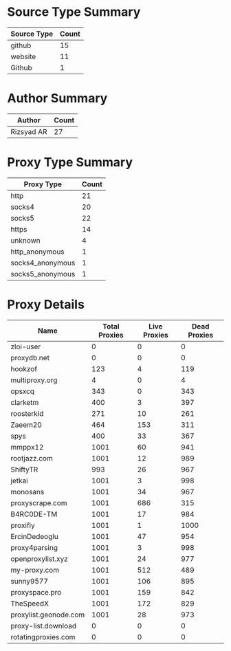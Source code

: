 # Source Type Summary

| Source Type | Count |
|-------------|-------|
| github | 15 |
| website | 11 |
| Github | 1 |


# Author Summary

| Author | Count |
|--------|-------|
| Rizsyad AR | 27 |


# Proxy Type Summary

| Proxy Type | Count |
|------------|-------|
| http | 21 |
| socks4 | 20 |
| socks5 | 22 |
| https | 14 |
| unknown | 4 |
| http_anonymous | 1 |
| socks4_anonymous | 1 |
| socks5_anonymous | 1 |


# Proxy Details

| Name | Total Proxies | Live Proxies | Dead Proxies |
|------|---------------|--------------|---------------|
| zloi-user | 0 | 0 | 0 |
| proxydb.net | 0 | 0 | 0 |
| hookzof | 123 | 4 | 119 |
| multiproxy.org | 4 | 0 | 4 |
| opsxcq | 343 | 0 | 343 |
| clarketm | 400 | 3 | 397 |
| roosterkid | 271 | 10 | 261 |
| Zaeem20 | 464 | 153 | 311 |
| spys | 400 | 33 | 367 |
| mmppx12 | 1001 | 60 | 941 |
| rootjazz.com | 1001 | 12 | 989 |
| ShiftyTR | 993 | 26 | 967 |
| jetkai | 1001 | 3 | 998 |
| monosans | 1001 | 34 | 967 |
| proxyscrape.com | 1001 | 686 | 315 |
| B4RC0DE-TM | 1001 | 17 | 984 |
| proxifly | 1001 | 1 | 1000 |
| ErcinDedeoglu | 1001 | 47 | 954 |
| proxy4parsing | 1001 | 3 | 998 |
| openproxylist.xyz | 1001 | 24 | 977 |
| my-proxy.com | 1001 | 512 | 489 |
| sunny9577 | 1001 | 106 | 895 |
| proxyspace.pro | 1001 | 159 | 842 |
| TheSpeedX | 1001 | 172 | 829 |
| proxylist.geonode.com | 1001 | 28 | 973 |
| proxy-list.download | 0 | 0 | 0 |
| rotatingproxies.com | 0 | 0 | 0 |

